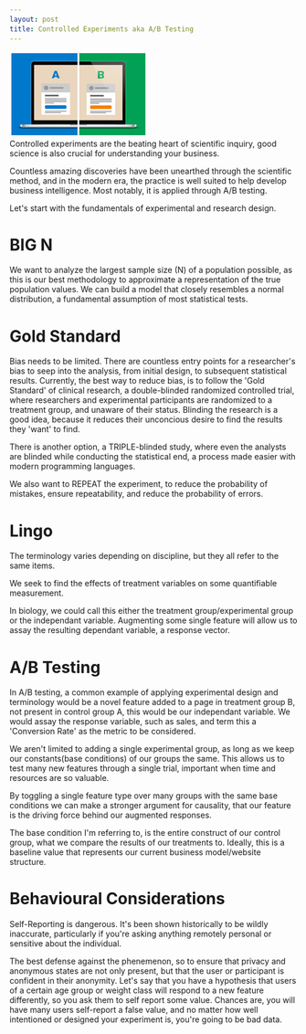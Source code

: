 ```yaml
---
layout: post
title: Controlled Experiments aka A/B Testing
---
```



<img src="/Images/ABTest.jpg" class="inline"/><br>
Controlled experiments are the beating heart of scientific inquiry, good science is also crucial for understanding your business.

Countless amazing discoveries have been unearthed through the scientific method, and in the modern era, 
the practice is well suited to help develop business intelligence. Most notably, it is applied through A/B testing.

Let's start with the fundamentals of experimental and research design.

# BIG N

We want to analyze the largest sample size (N) of a population possible, as this is our best methodology to approximate a 
representation of the true population values. We can build a model that closely resembles a normal distribution, 
a fundamental assumption of most statistical tests. 

# Gold Standard

Bias needs to be limited. There are countless entry points for a researcher's bias to seep into the analysis, 
from initial design, to subsequent statistical results. Currently, the best way to reduce bias, is to follow the 
'Gold Standard' of clinical research, a double-blinded randomized controlled trial, where researchers and experimental 
participants are randomized to a treatment group, and unaware of their status. Blinding the research is a good idea, 
because it reduces their unconcious desire to find the results they 'want' to find. 

There is another option, a TRIPLE-blinded study, where even the analysts are blinded while conducting the statistical end, 
a process made easier with modern programming languages. 

We also want to REPEAT the experiment, to reduce the probability of mistakes, ensure repeatability, 
and reduce the probability of errors.

# Lingo

The terminology varies depending on discipline, but they all refer to the same items. 

We seek to find the effects of treatment variables on some quantifiable measurement. 

In biology, we could call this either the treatment group/experimental group or the independant variable. 
Augmenting some single feature will allow us to assay the resulting dependant variable, a response vector.

# A/B Testing

In A/B testing, a common example of applying experimental design and terminology would be a novel feature added to 
a page in treatment group B, not present in control group A, this would be our independant variable. We would assay 
the response variable, such as sales, and term this a 'Conversion Rate' as the metric to be considered. 

We aren't limited to adding a single experimental group, as long as we keep our constants(base conditions) of 
our groups the same. This allows us to test many new features through a single trial, important when time and 
resources are so valuable.

By toggling a single feature type over many groups with the same base conditions we can make a stronger argument 
for causality, that our feature is the driving force behind our augmented responses.

The base condition I'm referring to, is the entire construct of our control group, what we compare the results 
of our treatments to. Ideally, this is a baseline value that represents our current business model/website structure.

# Behavioural Considerations

Self-Reporting is dangerous. It's been shown historically to be wildly inaccurate, particularly if you're asking anything
remotely personal or sensitive about the individual.

The best defense against the phenemenon, so to ensure that privacy and anonymous states are not only present, but that the
user or participant is confident in their anonymity. Let's say that you have a hypothesis that users of a certain age group
or weight class will respond to a new feature differently, so you ask them to self report some value. Chances are, you will
have many users self-report a false value, and no matter how well intentioned or designed your experiment is, you're going 
to be bad data.
